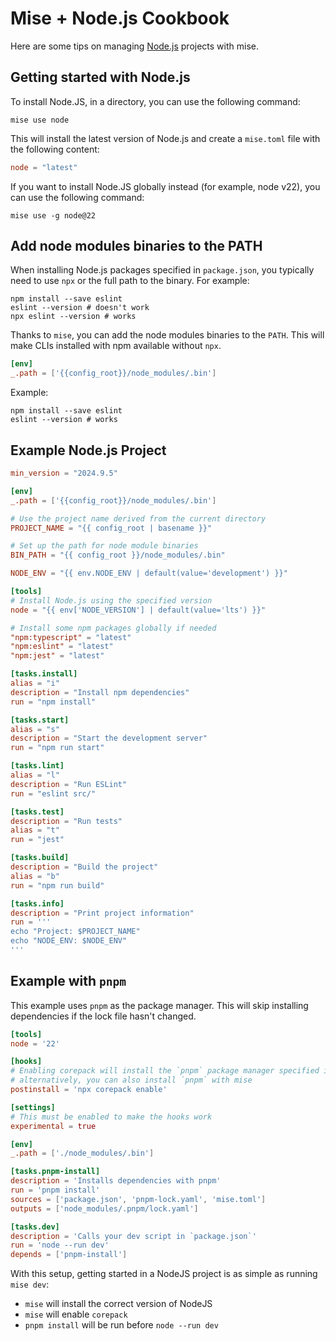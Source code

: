 # Mise + Node.js Cookbook

Here are some tips on managing [Node.js](/lang/node.html) projects with mise.

## Getting started with Node.js

To install Node.JS, in a directory, you can use the following command:

```shell
mise use node
```

This will install the latest version of Node.js and create a `mise.toml` file with the following content:

```toml
node = "latest"
```

If you want to install Node.JS globally instead (for example, node v22), you can use the following command:

```shell
mise use -g node@22
```

## Add node modules binaries to the PATH

When installing Node.js packages specified in `package.json`, you typically need to use `npx` or the full path to the binary. For example:

```shell
npm install --save eslint
eslint --version # doesn't work
npx eslint --version # works
```

Thanks to `mise`, you can add the node modules binaries to the `PATH`. This will make CLIs installed with npm available without `npx`.

```toml [mise.toml]
[env]
_.path = ['{{config_root}}/node_modules/.bin']
```

Example:

```shell
npm install --save eslint
eslint --version # works
```

## Example Node.js Project

```toml [mise.toml]
min_version = "2024.9.5"

[env]
_.path = ['{{config_root}}/node_modules/.bin']

# Use the project name derived from the current directory
PROJECT_NAME = "{{ config_root | basename }}"

# Set up the path for node module binaries
BIN_PATH = "{{ config_root }}/node_modules/.bin"

NODE_ENV = "{{ env.NODE_ENV | default(value='development') }}"

[tools]
# Install Node.js using the specified version
node = "{{ env['NODE_VERSION'] | default(value='lts') }}"

# Install some npm packages globally if needed
"npm:typescript" = "latest"
"npm:eslint" = "latest"
"npm:jest" = "latest"

[tasks.install]
alias = "i"
description = "Install npm dependencies"
run = "npm install"

[tasks.start]
alias = "s"
description = "Start the development server"
run = "npm run start"

[tasks.lint]
alias = "l"
description = "Run ESLint"
run = "eslint src/"

[tasks.test]
description = "Run tests"
alias = "t"
run = "jest"

[tasks.build]
description = "Build the project"
alias = "b"
run = "npm run build"

[tasks.info]
description = "Print project information"
run = '''
echo "Project: $PROJECT_NAME"
echo "NODE_ENV: $NODE_ENV"
'''
```

## Example with `pnpm`

This example uses `pnpm` as the package manager. This will skip installing dependencies if the lock file hasn't changed.

```toml [mise.toml]
[tools]
node = '22'

[hooks]
# Enabling corepack will install the `pnpm` package manager specified in your package.json
# alternatively, you can also install `pnpm` with mise
postinstall = 'npx corepack enable'

[settings]
# This must be enabled to make the hooks work
experimental = true

[env]
_.path = ['./node_modules/.bin']

[tasks.pnpm-install]
description = 'Installs dependencies with pnpm'
run = 'pnpm install'
sources = ['package.json', 'pnpm-lock.yaml', 'mise.toml']
outputs = ['node_modules/.pnpm/lock.yaml']

[tasks.dev]
description = 'Calls your dev script in `package.json`'
run = 'node --run dev'
depends = ['pnpm-install']
```

With this setup, getting started in a NodeJS project is as simple as running `mise dev`:

- `mise` will install the correct version of NodeJS
- `mise` will enable `corepack`
- `pnpm install` will be run before `node --run dev`
